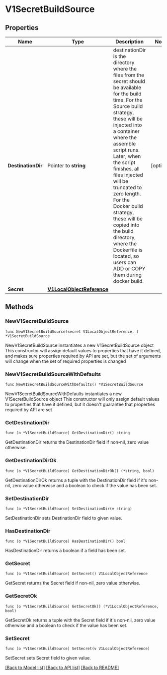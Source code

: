 # V1SecretBuildSource

## Properties

Name | Type | Description | Notes
------------ | ------------- | ------------- | -------------
**DestinationDir** | Pointer to **string** | destinationDir is the directory where the files from the secret should be available for the build time. For the Source build strategy, these will be injected into a container where the assemble script runs. Later, when the script finishes, all files injected will be truncated to zero length. For the Docker build strategy, these will be copied into the build directory, where the Dockerfile is located, so users can ADD or COPY them during docker build. | [optional] 
**Secret** | [**V1LocalObjectReference**](V1LocalObjectReference.md) |  | 

## Methods

### NewV1SecretBuildSource

`func NewV1SecretBuildSource(secret V1LocalObjectReference, ) *V1SecretBuildSource`

NewV1SecretBuildSource instantiates a new V1SecretBuildSource object
This constructor will assign default values to properties that have it defined,
and makes sure properties required by API are set, but the set of arguments
will change when the set of required properties is changed

### NewV1SecretBuildSourceWithDefaults

`func NewV1SecretBuildSourceWithDefaults() *V1SecretBuildSource`

NewV1SecretBuildSourceWithDefaults instantiates a new V1SecretBuildSource object
This constructor will only assign default values to properties that have it defined,
but it doesn't guarantee that properties required by API are set

### GetDestinationDir

`func (o *V1SecretBuildSource) GetDestinationDir() string`

GetDestinationDir returns the DestinationDir field if non-nil, zero value otherwise.

### GetDestinationDirOk

`func (o *V1SecretBuildSource) GetDestinationDirOk() (*string, bool)`

GetDestinationDirOk returns a tuple with the DestinationDir field if it's non-nil, zero value otherwise
and a boolean to check if the value has been set.

### SetDestinationDir

`func (o *V1SecretBuildSource) SetDestinationDir(v string)`

SetDestinationDir sets DestinationDir field to given value.

### HasDestinationDir

`func (o *V1SecretBuildSource) HasDestinationDir() bool`

HasDestinationDir returns a boolean if a field has been set.

### GetSecret

`func (o *V1SecretBuildSource) GetSecret() V1LocalObjectReference`

GetSecret returns the Secret field if non-nil, zero value otherwise.

### GetSecretOk

`func (o *V1SecretBuildSource) GetSecretOk() (*V1LocalObjectReference, bool)`

GetSecretOk returns a tuple with the Secret field if it's non-nil, zero value otherwise
and a boolean to check if the value has been set.

### SetSecret

`func (o *V1SecretBuildSource) SetSecret(v V1LocalObjectReference)`

SetSecret sets Secret field to given value.



[[Back to Model list]](../README.md#documentation-for-models) [[Back to API list]](../README.md#documentation-for-api-endpoints) [[Back to README]](../README.md)


